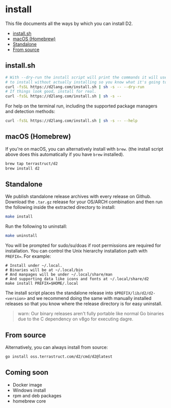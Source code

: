 # install

This file documents all the ways by which you can install D2.

<!-- toc -->

- [install.sh](#installsh)
- [macOS (Homebrew)](#macos-homebrew)
- [Standalone](#standalone)
- [From source](#from-source)

<!-- tocstop -->

## install.sh

```sh
# With --dry-run the install script will print the commands it will use
# to install without actually installing so you know what it's going to do.
curl -fsSL https://d2lang.com/install.sh | sh -s -- --dry-run
# If things look good, install for real.
curl -fsSL https://d2lang.com/install.sh | sh -s --
```

For help on the terminal run, including the supported package managers and detection
methods:

```sh
curl -fsSL https://d2lang.com/install.sh | sh -s -- --help
```

## macOS (Homebrew)

If you're on macOS, you can alternatively install with `brew`. (the install script above
does this automatically if you have `brew` installed).

```sh
brew tap terrastruct/d2
brew install d2
```

## Standalone

We publish standalone release archives with every release on Github.
Download the `.tar.gz` release for your OS/ARCH combination and then run the following
inside the extracted directory to install:

```sh
make install
```

Run the following to uninstall:

```sh
make uninstall
```

You will be prompted for sudo/su/doas if root permissions are required for installation.
You can control the Unix hierarchy installation path with `PREFIX=`. For example:

```
# Install under ~/.local.
# Binaries will be at ~/.local/bin
# And manpages will be under ~/.local/share/man
# And supporting data like icons and fonts at ~/.local/share/d2
make install PREFIX=$HOME/.local
```

The install script places the standalone release into `$PREFIX/lib/d2/d2-<version>`
and we recommend doing the same with manually installed releases so that you
know where the release directory is for easy uninstall.

> warn: Our binary releases aren't fully portable like normal Go binaries due to the C
> dependency on v8go for executing dagre.

## From source

Alternatively, you can always install from source:

```sh
go install oss.terrastruct.com/d2/cmd/d2@latest
```

## Coming soon

- Docker image
- Windows install
- rpm and deb packages
- homebrew core
